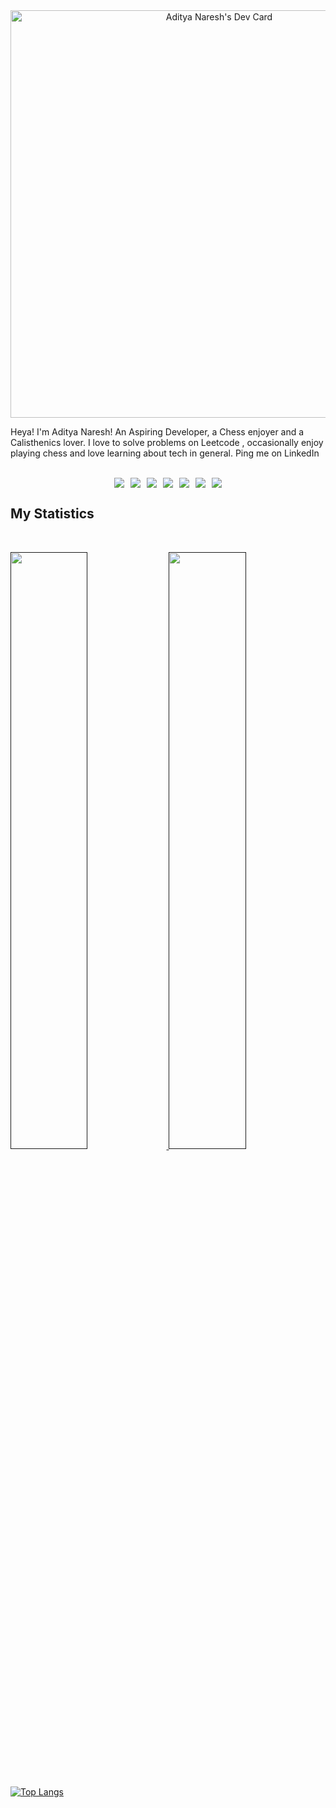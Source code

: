 <div align="center">
  <a href="https://app.daily.dev/adityanaresh">
    <img src="https://api.daily.dev/devcards/v2/HqZfRIJ5XlBZ63CxAtwOx.png?r=p4s&type=wide" width="652" alt="Aditya Naresh's Dev Card"/>
  </a>
</div>

Heya! I'm Aditya Naresh! An Aspiring Developer, a Chess enjoyer and a Calisthenics lover. I love to solve problems on Leetcode , occasionally enjoy playing chess and love learning about tech in general.
Ping me on LinkedIn

<br>

<div align="center" style="display: flex; justify-content: center; flex-wrap: wrap; gap: 10px;">
  <img src="https://img.shields.io/badge/-HTML-c58545?style=for-the-badge&logo=html5&logoColor=c58545&labelColor=282828">
  <img src="https://img.shields.io/badge/-CSS-d1a01f?style=for-the-badge&logo=css3&logoColor=d1a01f&labelColor=282828">
  <img src="https://img.shields.io/badge/JavaScript-F7DF1E?style=for-the-badge&logo=javascript&logoColor=d1a01f&labelColor=282828">
  <img src="https://img.shields.io/badge/React-20232A?style=for-the-badge&logo=react&logoColor=61DAFB&labelColor=282828">
  <img src="https://img.shields.io/badge/MongoDB-4EA94B?style=for-the-badge&logo=mongodb&logoColor=white">
  <img src="https://img.shields.io/badge/Python-3.11-green.svg?label=Python&message=3.11&color=3776AB&style=for-the-badge&logo=python&logoColor=blue">
  <img src="https://img.shields.io/badge/Django-3.2-green.svg?label=Django&message=3.2&color=092E20&style=for-the-badge&logo=django">
</div>

## My Statistics

<br/>
<p align="left">
  <a href="">
    <img width="49.5%" src="https://github-readme-stats.vercel.app/api?username=Aditya-Naresh&show_icons=true&theme=highcontrast&hide_border=true" />
    <img width="49.5%" src="http://github-readme-streak-stats.herokuapp.com?user=Aditya-Naresh&theme=highcontrast&date_format=M%20j%5B%2C%20Y%5D" />
  </a>
</p>
<br>

[![Top Langs](https://github-readme-stats.vercel.app/api/top-langs/?username=Aditya-Naresh&layout=compact&theme=highcontrast)](https://github.com/Aditya-Naresh/github-readme-stats)
